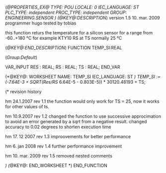 (*@PROPERTIES_EX@
TYPE: POU
LOCALE: 0
IEC_LANGUAGE: ST
PLC_TYPE: independent
PROC_TYPE: independent
GROUP: ENGINEERING.SENSOR
*)
(*@KEY@:DESCRIPTION*)
version 1.5	10. mar. 2009
programmer 	hugo
tested by	tobias

this function returs the temperature for a silicon sensor for a range from -60..+180 °C
for example KTY10 RS at TS normally 25 °C

(*@KEY@:END_DESCRIPTION*)
FUNCTION TEMP_SI:REAL

(*Group:Default*)


VAR_INPUT
	RES :	REAL;
	RS :	REAL;
	TS :	REAL;
END_VAR


(*@KEY@: WORKSHEET
NAME: TEMP_SI
IEC_LANGUAGE: ST
*)
TEMP_SI := (-7.64E-3 + SQRT(Res/RS* 6.64E-5 - 0.803E-5)) * 30120.48193 + TS;



(* revision history

hm 24.1.2007		rev 1.1
	the function would only work for TS = 25, now it works for other values of ts.

hm 10.9.2007		rev 1.2
	changed the function to use successive approcimation to avoid an error generated by a sqrt from a negative result.
	changed accuracy to 0.02 degrees to shorten execution time

hm 17. 12 2007	rev 1.3
	improovements for better performance

hm	6. jan 2008	rev 1.4
	further performance improvement

hm	10. mar. 2009	rev 1.5
	removed nested comments

*)
(*@KEY@: END_WORKSHEET *)
END_FUNCTION
